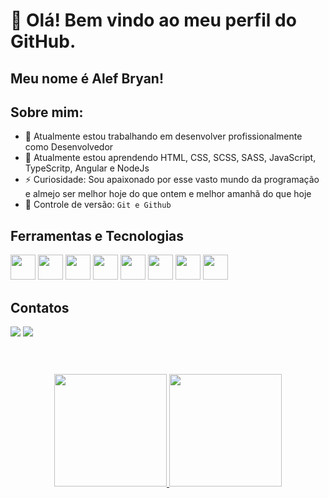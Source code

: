 # 👋 Olá! Bem vindo ao meu perfil do GitHub.
## Meu nome é Alef Bryan!

## Sobre mim:
- 🔭 Atualmente estou trabalhando em desenvolver profissionalmente como Desenvolvedor
- 🌱 Atualmente estou aprendendo HTML, CSS, SCSS, SASS, JavaScript, TypeScritp, Angular e NodeJs
- ⚡ Curiosidade: Sou apaixonado por esse vasto mundo da programação e almejo ser melhor hoje do que ontem e melhor amanhã do que hoje
- 🔧 Controle de versão: `Git e Github`


## Ferramentas e Tecnologias
<div>
<img src="https://cdn.jsdelivr.net/gh/devicons/devicon/icons/git/git-original.svg" width="40" height="40"/>
<img src="https://cdn.jsdelivr.net/gh/devicons/devicon/icons/css3/css3-original.svg" width="40" height="40"/>
<img src="https://cdn.jsdelivr.net/gh/devicons/devicon/icons/html5/html5-original.svg" width="40" height="40"/>
<img src="https://cdn.jsdelivr.net/gh/devicons/devicon/icons/sass/sass-original.svg" width="40" height="40"/>
<img src="https://cdn.jsdelivr.net/gh/devicons/devicon/icons/javascript/javascript-original.svg" width="40" height="40"/>
<img src="https://cdn.jsdelivr.net/gh/devicons/devicon/icons/typescript/typescript-original.svg" width="40" height="40"/>
<img src="https://cdn.jsdelivr.net/gh/devicons/devicon/icons/angularjs/angularjs-original.svg" width="40" height="40"/>
<img src="https://cdn.jsdelivr.net/gh/devicons/devicon/icons/nodejs/nodejs-original-wordmark.svg" width="40" height="40"/> 
</div>

## Contatos

<div>
  <a href = "mailto:aleffrade@gmail.com" target="_blank"><img src="https://img.shields.io/badge/Gmail-D14836?style=for-the-badge&logo=gmail&logoColor=white"></a>
  <a href="https://www.linkedin.com/in/alefbrf" target="_blank"><img src="https://img.shields.io/badge/-LinkedIn-%230077B5?style=for-the-badge&logo=linkedin&logoColor=white"></a>   
</div>

<div align="center">
</div>
  <br>
<div align="center" style="margin: 40px">
  <a href="https://github.com/AlefNix">
  <img height="180em" src="https://github-readme-stats.vercel.app/api?username=AlefNix&show_icons=true&theme=aura&include_all_commits=true&count_private=true"/>
  <img height="180em" src="https://github-readme-stats.vercel.app/api/top-langs/?username=AlefNix&layout=compact&langs_count=7&theme=aura"/>
    </br>
</div>
</div>
<br>
